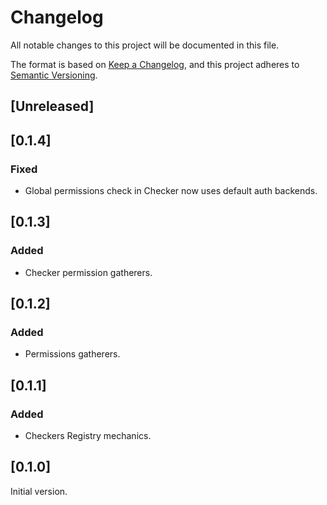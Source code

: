# Changelog
All notable changes to this project will be documented in this file.

The format is based on [Keep a Changelog](https://keepachangelog.com/en/1.0.0/),
and this project adheres to [Semantic Versioning](https://semver.org/spec/v2.0.0.html).

## [Unreleased]

## [0.1.4]
### Fixed
- Global permissions check in Checker now uses default auth backends.

## [0.1.3]
### Added
- Checker permission gatherers.

## [0.1.2]
### Added
- Permissions gatherers.

## [0.1.1]
### Added
- Checkers Registry mechanics.

## [0.1.0]
Initial version.
